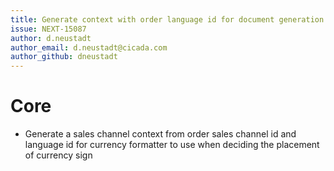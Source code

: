 ```yaml
---
title: Generate context with order language id for document generation
issue: NEXT-15087
author: d.neustadt
author_email: d.neustadt@cicada.com 
author_github: dneustadt
---
```

# Core
* Generate a sales channel context from order sales channel id and language id for currency formatter to use when deciding the placement of currency sign
